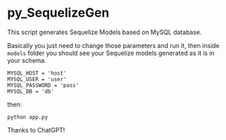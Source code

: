 # py_SequelizeGen
This script generates Sequelize Models based on MySQL database.

Basically you just need to change those parameters and run it, then inside `models` folder you should see your Sequelize models generated as it is in your schema.

```
MYSQL_HOST = 'host'
MYSQL_USER = 'user'
MYSQL_PASSWORD = 'pass'
MYSQL_DB = 'db'
```
then:
```
python app.py
```
Thanks to ChatGPT!
